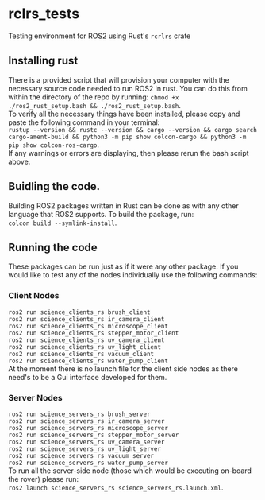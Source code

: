 # rclrs_tests
Testing environment for ROS2 using Rust's `rcrlrs` crate

## Installing rust
There is a provided script that will provision your computer with the necessary source code needed to run ROS2 in rust. You can do this from within the directory of the repo by running: `chmod +x ./ros2_rust_setup.bash && ./ros2_rust_setup.bash`. \
To verify all the necessary things have been installed, please copy and paste the following command in your terminal: \
`rustup --version && rustc --version && cargo --version && cargo search cargo-ament-build && python3 -m pip show colcon-cargo && python3 -m pip show colcon-ros-cargo`. \
If any warnings or errors are displaying, then please rerun the bash script above.

## Buidling the code.
Building ROS2 packages written in Rust can be done as with any other language that ROS2 supports. To build the package, run: \
`colcon build --symlink-install`.

## Running the code
These packages can be run just as if it were any other package. If you would like to test any of the nodes individually use the following commands:

### Client Nodes
`ros2 run science_clients_rs brush_client` \
`ros2 run science_clients_rs ir_camera_client` \
`ros2 run science_clients_rs microscope_client` \
`ros2 run science_clients_rs stepper_motor_client` \
`ros2 run science_clients_rs uv_camera_client` \
`ros2 run science_clients_rs uv_light_client` \
`ros2 run science_clients_rs vacuum_client` \
`ros2 run science_clients_rs water_pump_client` \
At the moment there is no launch file for the client side nodes as there need's to be a Gui interface developed for them.

### Server Nodes
`ros2 run science_servers_rs brush_server` \
`ros2 run science_servers_rs ir_camera_server` \
`ros2 run science_servers_rs microscope_server` \
`ros2 run science_servers_rs stepper_motor_server` \
`ros2 run science_servers_rs uv_camera_server` \
`ros2 run science_servers_rs uv_light_server` \
`ros2 run science_servers_rs vacuum_server` \
`ros2 run science_servers_rs water_pump_server` \
To run all the server-side node (those which would be executing on-board the rover) please run: \
`ros2 launch science_servers_rs science_servers_rs.launch.xml`.